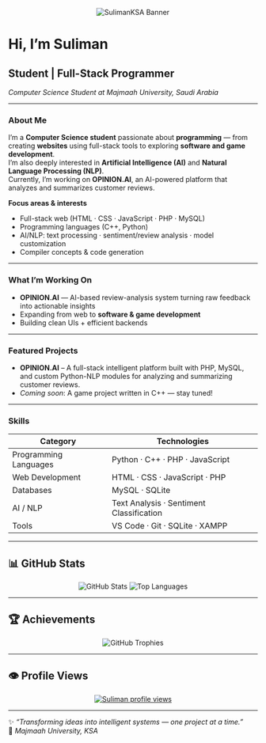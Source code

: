 <p align="center">
  <picture>
    <!-- Dark mode -->
    <source media="(prefers-color-scheme: dark)"
            srcset="https://capsule-render.vercel.app/api?type=waving&height=120&color=0:0f172a,100:1e293b&text=SulimanKSA&fontColor=ffffff&fontSize=40&fontAlign=50&animation=fadeIn&section=header" />
    <!-- Light mode -->
    <source media="(prefers-color-scheme: light)"
            srcset="https://capsule-render.vercel.app/api?type=waving&height=120&color=0:f8fafc,100:e2e8f0&text=SulimanKSA&fontColor=111827&fontSize=40&fontAlign=50&animation=fadeIn&section=header" />
    <!-- Fallback -->
    <img alt="SulimanKSA Banner"
         src="https://capsule-render.vercel.app/api?type=waving&height=120&color=gradient&text=SulimanKSA&fontColor=ffffff&fontSize=40&fontAlign=50&animation=fadeIn&section=header" />
  </picture>
</p>

# Hi, I’m Suliman  
## Student | Full-Stack Programmer
_Computer Science Student at Majmaah University, Saudi Arabia_

---

### About Me  
I’m a **Computer Science student** passionate about **programming** — from creating **websites** using full-stack tools to exploring **software and game development**.  
I’m also deeply interested in **Artificial Intelligence (AI)** and **Natural Language Processing (NLP)**.  
Currently, I’m working on **OPINION.AI**, an AI-powered platform that analyzes and summarizes customer reviews.

**Focus areas & interests**
- Full-stack web (HTML · CSS · JavaScript · PHP · MySQL)  
- Programming languages (C++, Python)  
- AI/NLP: text processing · sentiment/review analysis · model customization  
- Compiler concepts & code generation  

---

### What I’m Working On  
- **OPINION.AI** — AI-based review-analysis system turning raw feedback into actionable insights  
- Expanding from web to **software & game development**  
- Building clean UIs + efficient backends  

---

### Featured Projects  
- **OPINION.AI** – A full-stack intelligent platform built with PHP, MySQL, and custom Python-NLP modules for analyzing and summarizing customer reviews.  
- *Coming soon*: A game project written in C++ — stay tuned!  

---

### Skills  
| Category               | Technologies                                   |
|------------------------|------------------------------------------------|
| Programming Languages  | Python · C++ · PHP · JavaScript                |
| Web Development        | HTML · CSS · JavaScript · PHP                  |
| Databases              | MySQL · SQLite                                 |
| AI / NLP               | Text Analysis · Sentiment Classification       |
| Tools                  | VS Code · Git · SQLite · XAMPP                 |

---

## 📊 GitHub Stats  
<p align="center">
  <img src="https://github-readme-stats.vercel.app/api?username=SulimanKSA&show_icons=true&theme=transparent&hide_border=true" alt="GitHub Stats" />
  <img src="https://github-readme-stats.vercel.app/api/top-langs/?username=SulimanKSA&layout=compact&theme=transparent&hide_border=true" alt="Top Languages" />
</p>

---

## 🏆 Achievements  
<p align="center">
  <img src="https://github-profile-trophy.vercel.app/?username=SulimanKSA&no-bg=true&no-frame=true" alt="GitHub Trophies" />
</p>

---

## 👁️ Profile Views  
<p align="center">
  <a href="https://u8views.com/github/SulimanKSA">
    <img src="https://u8views.com/api/v1/github/profiles/126826976/views/day-week-month-total-count.svg" alt="Suliman profile views"/>
  </a>
</p>

---

✨ *“Transforming ideas into intelligent systems — one project at a time.”*  
📍 *Majmaah University, KSA*
